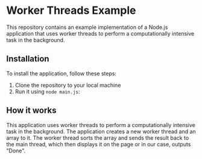 # Worker Threads Example

This repository contains an example implementation of a Node.js application that uses worker threads to perform a computationally intensive task in the background.

## Installation

To install the application, follow these steps:

1. Clone the repository to your local machine
2. Run it using `node main.js`:

## How it works

This application uses worker threads to perform a computationally intensive task in the background. The application creates a new worker thread and an array to it. The worker thread sorts the array and sends the result back to the main thread, which then displays it on the page or in our case, outputs "Done".
